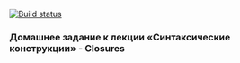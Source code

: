 [![Build status](https://ci.appveyor.com/api/projects/status/ngqxwj432uu80s0p/branch/master?svg=true)](https://ci.appveyor.com/project/NazarovAn/ajs-hw4-2-syntactic-constructions-closures/branch/master)

### Домашнее задание к лекции «Синтаксические конструкции» - Closures